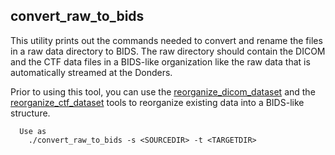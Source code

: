 ## convert_raw_to_bids

This utility prints out the commands needed to convert and rename the
files in a raw data directory to BIDS. The raw directory should contain
the DICOM and the CTF data files in a BIDS-like organization like the 
raw data that is automatically streamed at the Donders.

Prior to using this tool, you can use the [reorganize_dicom_dataset](reorganize_dicom_dataset.md) and 
the [reorganize_ctf_dataset](reorganize_ctf_dataset.md) tools to reorganize existing data into a 
BIDS-like structure.

```
  Use as
    ./convert_raw_to_bids -s <SOURCEDIR> -t <TARGETDIR>
```
